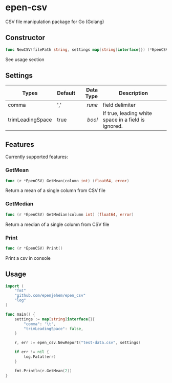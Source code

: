 # epen-csv
CSV file manipulation package for Go (Golang)

## Constructor
```go
func NewCSV(filePath string, settings map[string]interface{}) (*EpenCSV, error)
```
See usage section

## Settings
| Types            | Default | Data Type | Description                                         |
| ---------------- |:------- | ---------:| --------------------------------------------------- |
| comma            | ','     | *rune*    | field delimiter                                     |
| trimLeadingSpace | true    | *bool*    | If true, leading white space in a field is ignored. |

## Features
Currently supported features:

### GetMean
```go
func (r *EpenCSV) GetMean(column int) (float64, error)
```
Return a mean of a single column from CSV file

### GetMedian
```go
func (r *EpenCSV) GetMedian(column int) (float64, error)
```
Return a median of a single column from CSV file

### Print
```go
func (r *EpenCSV) Print()
```
Print a csv in console

## Usage
``` go
import (
	"fmt"
	"github.com/epenjehem/epen_csv"
	"log"
)

func main() {
	settings := map[string]interface{}{
		"comma": '\t',
		"trimLeadingSpace": false,
	}

	r, err := epen_csv.NewReport("test-data.csv", settings)

	if err != nil {
		log.Fatal(err)
	}

	fmt.Println(r.GetMean(2))
}
```
